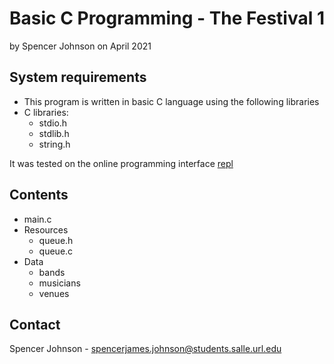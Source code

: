 # Basic C Programming - The Festival 1

by Spencer Johnson
on April 2021

## System requirements

* This program is written in basic C language using the following libraries
* C libraries:
    * stdio.h 
    * stdlib.h
    * string.h

It was tested on the online programming interface [repl](https://replit.com)

## Contents

* main.c
* Resources
    * queue.h
    * queue.c
* Data
    * bands
    * musicians
    * venues

## Contact

Spencer Johnson - spencerjames.johnson@students.salle.url.edu
